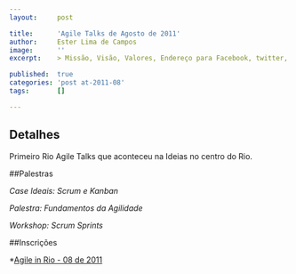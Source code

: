 ```yaml
---
layout:     post

title:      'Agile Talks de Agosto de 2011'
author:     Ester Lima de Campos
image:      ''
excerpt:    > Missão, Visão, Valores, Endereço para Facebook, twitter, grupo no google, etc.

published:  true
categories: 'post at-2011-08'
tags:       []

---
```


## Detalhes

Primeiro Rio Agile Talks que aconteceu na Ideias no centro do Rio.

##Palestras

*Case Ideais: Scrum e Kanban*

*Palestra: Fundamentos da Agilidade*

*Workshop: Scrum Sprints*

##Inscrições

*<a href="http://agileinrio1-eorg.eventbrite.com/">Agile in Rio - 08 de 2011</a>
